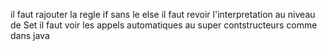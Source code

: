 il faut rajouter la regle if sans le else
il faut revoir l'interpretation au niveau de Set
il faut voir les appels automatiques au super contstructeurs comme dans java
